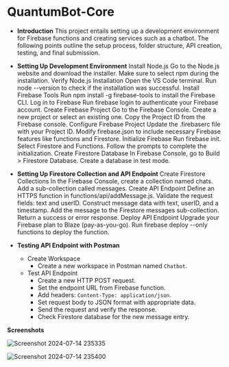 # QuantumBot-Core

- **Introduction**
This project entails setting up a development environment for Firebase functions and creating services such as a chatbot. The following points outline the setup process, folder structure, API creation, testing, and final submission.
  

- **Setting Up Development Environment**
  Install Node.js
Go to the Node.js website and download the installer.
Make sure to select npm during the installation.
Verify Node.js Installation
Open the VS Code terminal.
Run node --version to check if the installation was successful.
Install Firebase Tools
Run npm install -g firebase-tools to install the Firebase CLI.
Log in to Firebase
Run firebase login to authenticate your Firebase account.
Create Firebase Project
Go to the Firebase Console.
Create a new project or select an existing one.
Copy the Project ID from the Firebase console.
Configure Firebase Project
Update the .firebaserc file with your Project ID.
Modify firebase.json to include necessary Firebase features like functions and Firestore.
Initialize Firebase
Run firebase init.
Select Firestore and Functions.
Follow the prompts to complete the initialization.
Create Firestore Database
In Firebase Console, go to Build > Firestore Database.
Create a database in test mode.
  

- **Setting Up Firestore Collection and API Endpoint**
Create Firestore Collections
In the Firebase Console, create a collection named chats.
Add a sub-collection called messages.
Create API Endpoint
Define an HTTPS function in functions/api/addMessage.js.
Validate the request fields: text and userID.
Construct message data with text, userID, and a timestamp.
Add the message to the Firestore messages sub-collection.
Return a success or error response.
Deploy API Endpoint
Upgrade your Firebase plan to Blaze (pay-as-you-go).
Run firebase deploy --only functions to deploy the function.


- **Testing API Endpoint with Postman**
  - Create Workspace
    - Create a new workspace in Postman named `Chatbot`.
  - Test API Endpoint
    - Create a new HTTP POST request.
    - Set the endpoint URL from Firebase function.
    - Add headers: `Content-Type: application/json`.
    - Set request body to JSON format with appropriate data.
    - Send the request and verify the response.
    - Check Firestore database for the new message entry.

 **Screenshots**

 ![Screenshot 2024-07-14 235335](https://github.com/user-attachments/assets/9bb08c82-a54f-4d7d-84bf-5724b756bb3f)

 ![Screenshot 2024-07-14 235400](https://github.com/user-attachments/assets/4b6fbf4c-e101-49df-bb21-68679737ec8d)
 


